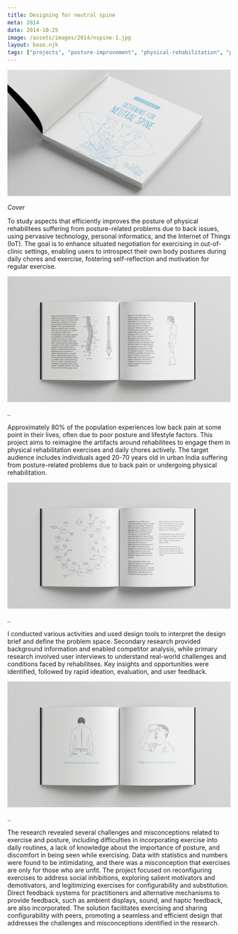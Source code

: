 ```yaml
---
title: Designing for neutral spine
meta: 2014
date: 2014-10-25
image: /assets/images/2014/nspine-1.jpg
layout: base.njk
tags: ["projects", "posture-improvement", "physical-rehabilitation", "pervasive-technology", "personal-informatics", "iot-applications", "self-reflection", "back-pain-relief", "exercise-motivation", "urban-india", "situated-negotiation", "body-posture-tracking", "wearable-tech", "health-informatics", "ambient-displays", "haptic-feedback", "user-centered-design", "daily-exercise-integration", "social-inhibitions", "rehabilitation-aids", "sensor-technology", "design-for-health", "activity-monitoring", "primary-research", "secondary-research", "user-interviews", "exercise-configurability", "real-world-challenges", "posture-analytics", "interactive-feedback", "behavioral-change"]
--- 
```


<img src="/assets/images/2014/nspine-1.jpg">

_Cover_

To study aspects that efficiently improves the posture of physical rehabilitees suffering from posture-related problems due to back issues, using pervasive technology, personal informatics, and the Internet of Things (IoT). The goal is to enhance situated negotiation for exercising in out-of-clinic settings, enabling users to introspect their own body postures during daily chores and exercise, fostering self-reflection and motivation for regular exercise.

<img src="/assets/images/2014/nspine-2.jpg">

_.._

Approximately 80% of the population experiences low back pain at some point in their lives, often due to poor posture and lifestyle factors. This project aims to reimagine the artifacts around rehabilitees to engage them in physical rehabilitation exercises and daily chores actively. The target audience includes individuals aged 20-70 years old in urban India suffering from posture-related problems due to back pain or undergoing physical rehabilitation.

<img src="/assets/images/2014/nspine-3.jpg">

_.._

I conducted various activities and used design tools to interpret the design brief and define the problem space. Secondary research provided background information and enabled competitor analysis, while primary research involved user interviews to understand real-world challenges and conditions faced by rehabilitees. Key insights and opportunities were identified, followed by rapid ideation, evaluation, and user feedback.

<img src="/assets/images/2014/nspine-4.jpg">

..

The research revealed several challenges and misconceptions related to exercise and posture, including difficulties in incorporating exercise into daily routines, a lack of knowledge about the importance of posture, and discomfort in being seen while exercising. Data with statistics and numbers were found to be intimidating, and there was a misconception that exercises are only for those who are unfit. The project focused on reconfiguring exercises to address social inhibitions, exploring salient motivators and demotivators, and legitimizing exercises for configurability and substitution. Direct feedback systems for practitioners and alternative mechanisms to provide feedback, such as ambient displays, sound, and haptic feedback, are also incorporated. The solution facilitates exercising and sharing configurability with peers, promoting a seamless and efficient design that addresses the challenges and misconceptions identified in the research.